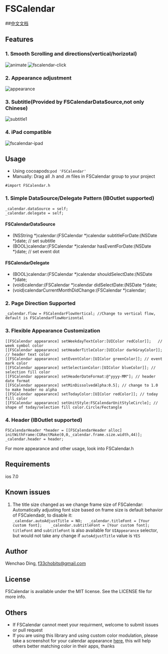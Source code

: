 # FSCalendar

##[中文文档](https://github.com/f33chobits/FSCalendar/blob/master/README-cn.md)
## Features
### 1. Smooth Scrolling and directions(vertical/horizotal)
![animate](https://cloud.githubusercontent.com/assets/5186464/6260896/de303034-b820-11e4-9f01-8d98e0ac94aa.gif) 
![fscalendar-click](https://cloud.githubusercontent.com/assets/5186464/6479246/6156c458-c27d-11e4-97da-52b424b45ec3.gif)
### 2. Appearance adjustment
![appearance](https://cloud.githubusercontent.com/assets/5186464/6208969/20ee842a-b5fb-11e4-8875-132d42893b9e.png)
### 3. Subtitle(Provided by FSCalendarDataSource,not only Chinese)
![subtitle1](https://cloud.githubusercontent.com/assets/5186464/6209081/54d8a4cc-b5fc-11e4-981e-d4bb21a45628.png)
### 4. iPad compatible
![fscalendar-ipad](https://cloud.githubusercontent.com/assets/5186464/6502151/b4ce3092-c35b-11e4-827a-498d73579d78.jpg)

## Usage

* Using cocoapods:`pod 'FSCalendar'`
* Manually: Drag all .h and .m files in FSCalendar group to your project

`#import FSCalendar.h`


### 1. Simple DataSource/Delegate Pattern (IBOutlet supported)
    _calendar.dataSource = self; 
    _calendar.delegate = self;
    
#### FSCalendarDataSource
- (NSString *)calendar:(FSCalendar *)calendar subtitleForDate:(NSDate *)date; // set subtitle
- (BOOL)calendar:(FSCalendar *)calendar hasEventForDate:(NSDate *)date; // set event dot

#### FSCalendarDelegate
- (BOOL)calendar:(FSCalendar *)calendar shouldSelectDate:(NSDate *)date;
- (void)calendar:(FSCalendar *)calendar didSelectDate:(NSDate *)date;
- (void)calendarCurrentMonthDidChange:(FSCalendar *)calendar;
    
### 2. Page Direction Supported
    _calendar.flow = FSCalendarFlowVertical; //Change to vertical flow, default is FSCalendarFlowHorizontal
    
### 3. Flexible Appearance Customization
    [[FSCalendar appearance] setWeekdayTextColor:[UIColor redColor]];   // week symbol color
    [[FSCalendar appearance] setHeaderTitleColor:[UIColor darkGrayColor]]; // header text color
    [[FSCalendar appearance] setEventColor:[UIColor greenColor]]; // event mark color
    [[FSCalendar appearance] setSelectionColor:[UIColor blueColor]]; // selection fill color
    [[FSCalendar appearance] setHeaderDateFormat:@"yyyy-MM"]; // header date format
    [[FSCalendar appearance] setMinDissolvedAlpha:0.5]; // change to 1.0 to make header no alpha
    [[FSCalendar appearance] setTodayColor:[UIColor redColor]]; // today fill color
    [[FSCalendar appearance] setUnitStyle:FSCalendarUnitStyleCircle]; // shape of today/selection fill color.Circle/Fectangle
    
### 4. Header (IBOutlet supported)
    FSCalendarHeader *header = [[FSCalendarHeader alloc] initWithFrame:CGRectMake(0,0,_calendar.frame.size.width,44)];
    _calendar.header = header;

For more appearance and other usage, look into FSCalendar.h

## Requirements
ios 7.0

## Known issues
1. The title size changed as we change frame size of FSCalendar:   
    Automatically adjusting font size based on frame size is default behavior of FSCalendadr, to disable it:  
    `_calendar.autoAdjustTitle = NO;  
    _calendar.titleFont = [Your custom font];   
    _calendar.subtitleFont = [Your custom font];`    
    `titleFont` and `subtitleFont` is also available for `UIAppearance` selector, but would not take any change if `autoAdjustTitle` value is `YES`

## Author

Wenchao Ding, f33chobits@gmail.com

## License

FSCalendar is available under the MIT license. See the LICENSE file for more info.

## Others
* If FSCalendar cannot meet your requirment, welcome to submit issues or pull request
* If you are using this library and using custom color modulation, please take a screenshot for your calendar appearance [here](https://github.com/f33chobits/FSCalendar/issues/2), this will help others better matching color in their apps, thanks
